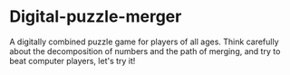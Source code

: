 # Digital-puzzle-merger
A digitally combined puzzle game for players of all ages. Think carefully about the decomposition of numbers and the path of merging, and try to beat computer players, let's try it!

